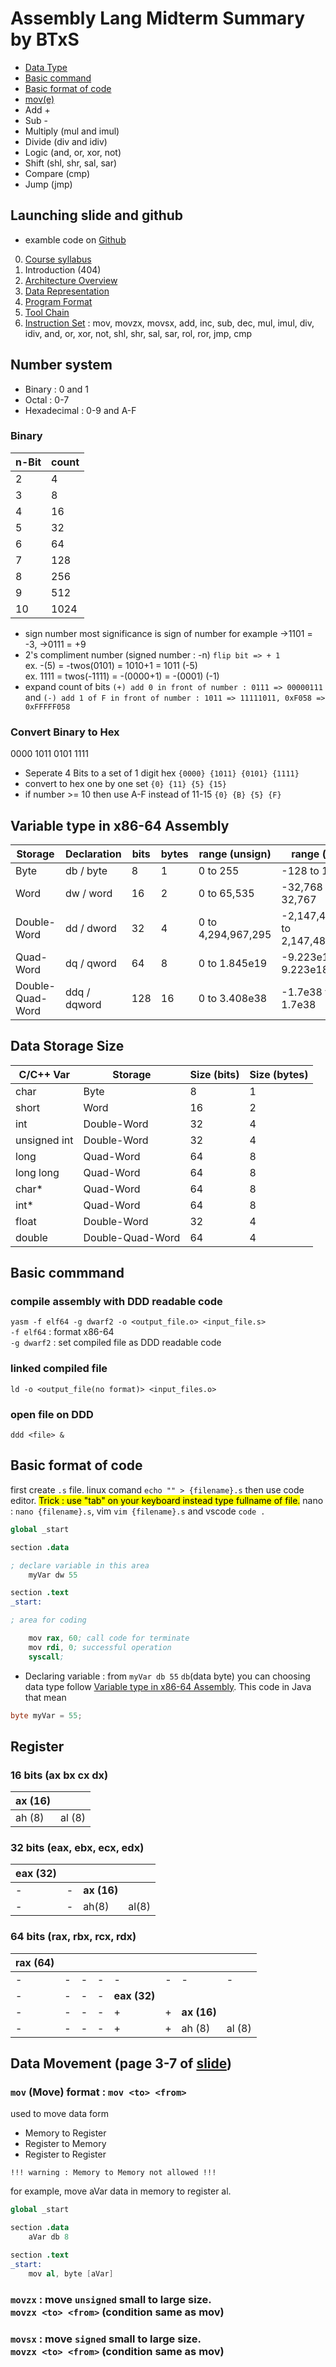 # Assembly Lang Midterm Summary by BTxS
- [Data Type](#variable-type-in-x86-64-assembly)
- [Basic command](#basic-commmand)
- [Basic format of code](#basic-format-of-code)
- [mov(e)](#data-movement-page-3-7-of-slide)
- Add +
- Sub -
- Multiply (mul and imul)
- Divide (div and idiv)
- Logic (and, or, xor, not)
- Shift (shl, shr, sal, sar)
- Compare (cmp)
- Jump (jmp)

## Launching slide and github
- examble code on [Github](https://github.com/watisleelapatra/X86-64-Assembly)
0. [Course syllabus](https://gear.kku.ac.th/~watis/courses/EN812700/Syllabus.pdf)
1. Introduction (404)
2. [Architecture Overview](https://gear.kku.ac.th/~watis/courses/EN812700/02-ArchitectureOverview.pdf)
3. [Data Representation](https://gear.kku.ac.th/~watis/courses/EN812700/03-DataRepresentation.pdf)
4. [Program Format](https://gear.kku.ac.th/~watis/courses/EN812700/04-ProgramFormat.pdf)
5. [Tool Chain](https://gear.kku.ac.th/~watis/courses/EN812700/05-Toolchain.pdf)
6. [Instruction Set](https://gear.kku.ac.th/~watis/courses/EN812700/06-InstructionSet.pdf) : mov, movzx, movsx, add, inc, sub, dec, mul, imul, div, idiv, and, or, xor, not, shl, shr, sal, sar, rol, ror, jmp, cmp

## Number system
- Binary : 0 and 1
- Octal : 0-7
- Hexadecimal : 0-9 and A-F
### Binary
| n-Bit     | count     | 
| --------  | -------   | 
| 2         | 4         | 
| 3         | 8         | 
| 4         | 16        | 
| 5         | 32        | 
| 6         | 64        | 
| 7         | 128       | 
| 8         | 256       | 
| 9         | 512       | 
| 10        | 1024      | 
- sign number most significance is sign of number for example ->1101 = -3, ->0111 = +9
- 2's compliment number (signed number : -n) 
`flip bit => + 1` </br>
ex. -(5) = -twos(0101) = 1010+1 = 1011 (-5)</br>
ex. 1111 = twos(-1111) = -(0000+1) = -(0001) (-1)
- expand count of bits `(+) add 0 in front of number : 0111 => 00000111` and `(-) add 1 of F in front of number : 1011 => 11111011, 0xF058 => 0xFFFFF058` 

### Convert Binary to Hex
0000 1011 0101 1111
- Seperate 4 Bits to a set of 1 digit hex `{0000} {1011} {0101} {1111}`
- convert to hex one by one set `{0} {11} {5} {15}`
- if number >= 10 then use A-F instead of 11-15 `{0} {B} {5} {F}`

## Variable type in x86-64 Assembly
| Storage | Declaration | bits | bytes |  range (unsign) | range (sign) |
| ------ | ------- | ------ | ------ | ------ | ------|
| Byte | db / byte | 8 | 1 | 0 to 255 | -128 to 127 |
| Word | dw / word | 16 | 2 | 0 to 65,535 | -32,768 to 32,767 |
| Double-Word | dd / dword | 32 | 4  | 0 to 4,294,967,295 | -2,147,483,648 to 2,147,483,647 |
| Quad-Word | dq / qword | 64 | 8  | 0 to 1.845e19 |-9.223e18 to 9.223e18 |
| Double-Quad-Word | ddq / dqword | 128 | 16 | 0 to 3.408e38 | -1.7e38 to 1.7e38 |


## Data Storage Size
| C/C++ Var | Storage | Size (bits) | Size (bytes) |
| ------ | ------ | ------ | ------ |
| char | Byte | 8 | 1 | 
| short | Word | 16 | 2 |
| int | Double-Word | 32 | 4 |
| unsigned int | Double-Word | 32 | 4 |
| long | Quad-Word | 64 | 8 |
| long long | Quad-Word | 64 | 8 |
| char* | Quad-Word | 64 | 8 |
| int* | Quad-Word | 64 | 8 |
| float | Double-Word | 32 | 4 |
| double | Double-Quad-Word | 64 | 4 |

## Basic commmand
### compile assembly with DDD readable code<br>
`yasm -f elf64 -g dwarf2 -o <output_file.o> <input_file.s>`</br>
`-f elf64` : format x86-64</br>
`-g dwarf2` : set compiled file as DDD readable code</br>

### linked compiled file </br> 
`ld -o <output_file(no format)> <input_files.o>`
### open file on DDD
`ddd <file> &`

## Basic format of code
first create `.s` file. linux comand `echo "" > {filename}.s` then use code editor. <mark>Trick : use "tab" on your keyboard instead type fullname of file.</mark> nano : `nano {filename}.s`, vim `vim {filename}.s` and vscode `code .`

```s
global _start

section .data

; declare variable in this area
    myVar dw 55

section .text
_start:

; area for coding

    mov rax, 60; call code for terminate
    mov rdi, 0; successful operation
    syscall; 
```

- Declaring variable : from `myVar db 55`  `db`(data byte) you can choosing data type follow [Variable type in x86-64 Assembly](#variable-type-in-x86-64-assembly). This code in Java that mean 
```java
byte myVar = 55;
```
## Register
### 16 bits (ax bx cx dx)
| ax (16) || 
| ----- | ------|
| ah (8) | al (8) ||



### 32 bits (eax, ebx, ecx, edx)
|eax (32)||||
|----- | ------ | ----- | ------|
|-|-|**ax (16)**|
|-|-|ah(8)|al(8)|

### 64 bits (rax, rbx, rcx, rdx)
|rax (64)||||||||
|---|----|----|----|----|----|----| -----|
|-|-|-|-|-|-|-|-|
|-|-|-|-|**eax (32)**||||
|-|-|-|-|+|+|**ax (16)**||
|-|-|-|-|+|+|ah (8)|al (8)|

## Data Movement (page 3-7 of [slide](https://gear.kku.ac.th/~watis/courses/EN812700/06-InstructionSet.pdf))
### `mov` (Move) format : `mov <to> <from>`
used to move data form
- Memory to Register
- Register to Memory
- Register to Register

`!!! warning : Memory to Memory not allowed !!!`

for example, move aVar data in memory to register al.
```s
global _start

section .data
    aVar db 8

section .text
_start:
    mov al, byte [aVar]
```
### `movzx` : move `unsigned` small to large size.</br>`movzx <to> <from>` (condition same as mov)
### `movsx` : move `signed` small to large size.</br>`movzx <to> <from>` (condition same as mov)